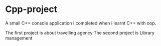 # Cpp-project
A small C++ console application i completed when i learnt C++ with oop.

The first project is about travelling agency
The second project is Library management
